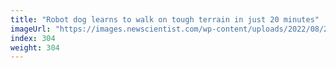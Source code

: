 ```yaml
---
title: "Robot dog learns to walk on tough terrain in just 20 minutes"
imageUrl: "https://images.newscientist.com/wp-content/uploads/2022/08/26130547/SEI_120853152.jpg?width=600"
index: 304
weight: 304
---
```

